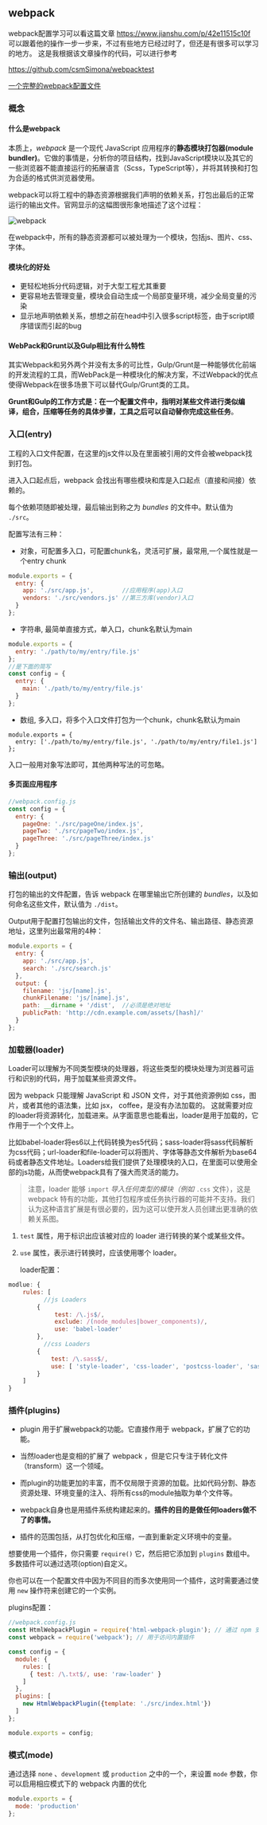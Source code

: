 ## webpack

webpack配置学习可以看这篇文章 https://www.jianshu.com/p/42e11515c10f
可以跟着他的操作一步一步来，不过有些地方已经过时了，但还是有很多可以学习的地方。
这是我根据该文章操作的代码，可以进行参考

https://github.com/csmSimona/webpacktest

[一个完整的webpack配置文件](https://github.com/csmSimona/webpacktest/blob/master/webpack.config.js)

### 概念

#### 什么是webpack

本质上，*webpack* 是一个现代 JavaScript 应用程序的**静态模块打包器(module bundler)**。它做的事情是，分析你的项目结构，找到JavaScript模块以及其它的一些浏览器不能直接运行的拓展语言（Scss，TypeScript等），并将其转换和打包为合适的格式供浏览器使用。

webpack可以将工程中的静态资源根据我们声明的依赖关系，打包出最后的正常运行的输出文件。官网显示的这幅图很形象地描述了这个过程：

![webpack](..\picture\webpack.png)

在webpack中，所有的静态资源都可以被处理为一个模块，包括js、图片、css、字体。

#### 模块化的好处

- 更轻松地拆分代码逻辑，对于大型工程尤其重要
- 更容易地去管理变量，模块会自动生成一个局部变量环境，减少全局变量的污染
- 显示地声明依赖关系，想想之前在head中引入很多script标签，由于script顺序错误而引起的bug

#### WebPack和Grunt以及Gulp相比有什么特性

其实Webpack和另外两个并没有太多的可比性，Gulp/Grunt是一种能够优化前端的开发流程的工具，而WebPack是一种模块化的解决方案，不过Webpack的优点使得Webpack在很多场景下可以替代Gulp/Grunt类的工具。

**Grunt和Gulp的工作方式是：在一个配置文件中，指明对某些文件进行类似编译，组合，压缩等任务的具体步骤，工具之后可以自动替你完成这些任务**。

### 入口(entry)

工程的入口文件配置，在这里的js文件以及在里面被引用的文件会被webpack找到打包。

进入入口起点后，webpack 会找出有哪些模块和库是入口起点（直接和间接）依赖的。

每个依赖项随即被处理，最后输出到称之为 *bundles* 的文件中。默认值为 `./src`。

配置写法有三种：

- 对象，可配置多入口，可配置chunk名，灵活可扩展，最常用,一个属性就是一个entry chunk

```JavaScript
module.exports = {
  entry: {
    app: './src/app.js',        //应用程序(app)入口
    vendors: './src/vendors.js' //第三方库(vendor)入口
  }
};
```

- 字符串, 最简单直接方式，单入口，chunk名默认为main

```javascript
module.exports = {
  entry: './path/to/my/entry/file.js'
};
//是下面的简写
const config = {
  entry: {
    main: './path/to/my/entry/file.js'
  }
};
```

- 数组, 多入口，将多个入口文件打包为一个chunk，chunk名默认为main

```
module.exports = {
  entry: ['./path/to/my/entry/file.js', './path/to/my/entry/file1.js']
};
```

入口一般用对象写法即可，其他两种写法的可忽略。

#### 多页面应用程序

```javascript
//webpack.config.js
const config = {
  entry: {
    pageOne: './src/pageOne/index.js',
    pageTwo: './src/pageTwo/index.js',
    pageThree: './src/pageThree/index.js'
  }
};
```

### 输出(output)

打包的输出的文件配置，告诉 webpack 在哪里输出它所创建的 *bundles*，以及如何命名这些文件，默认值为 `./dist`。

Output用于配置打包输出的文件，包括输出文件的文件名、输出路径、静态资源地址，这里列出最常用的4种：

```javascript
module.exports = {
  entry: {
    app: './src/app.js',
    search: './src/search.js'
  },
  output: {
    filename: 'js/[name].js',
    chunkFilename: 'js/[name].js',
    path: __dirname + '/dist',  //必须是绝对地址
    publicPath: 'http://cdn.example.com/assets/[hash]/'
  }
};
```

### 加载器(loader)

Loader可以理解为不同类型模块的处理器，将这些类型的模块处理为浏览器可运行和识别的代码，用于加载某些资源文件。

因为 webpack 只能理解 JavaScript 和 JSON 文件，对于其他资源例如 css，图片，或者其他的语法集，比如 jsx， coffee，是没有办法加载的。 这就需要对应的loader将资源转化，加载进来。从字面意思也能看出，loader是用于加载的，它作用于一个个文件上。

比如babel-loader将es6以上代码转换为es5代码；sass-loader将sass代码解析为css代码；url-loader和file-loader可以将图片、字体等静态文件解析为base64码或者静态文件地址。Loaders给我们提供了处理模块的入口，在里面可以使用全部的js功能，从而使webpack具有了强大而灵活的能力。

> 注意，loader 能够 `import` *导入任何类型的模块（例如* `.css` 文件），这是 webpack 特有的功能，其他打包程序或任务执行器的可能并不支持。我们认为这种语言扩展是有很必要的，因为这可以使开发人员创建出更准确的依赖关系图。

1. `test` 属性，用于标识出应该被对应的 loader 进行转换的某个或某些文件。

2. `use` 属性，表示进行转换时，应该使用哪个 loader。

   loader配置：

```javascript
modlue: {
    rules: [
          //js Loaders
        {
             test: /\.js$/,
             exclude: /(node_modules|bower_components)/,
             use: 'babel-loader'
        },
          //css Loaders
        {
            test: /\.sass$/,
            use: [ 'style-loader', 'css-loader', 'postcss-loader', 'sass-loader' ]
        }
    ]
}
```

### 插件(plugins)

- plugin 用于扩展webpack的功能。它直接作用于 webpack，扩展了它的功能。

- 当然loader也是变相的扩展了 webpack ，但是它只专注于转化文件（transform）这一个领域。

- 而plugin的功能更加的丰富，而不仅局限于资源的加载。比如代码分割、静态资源处理、环境变量的注入、将所有css的module抽取为单个文件等。

- webpack自身也是用插件系统构建起来的。**插件的目的是做任何loaders做不了的事情。**

- 插件的范围包括，从打包优化和压缩，一直到重新定义环境中的变量。

想要使用一个插件，你只需要 `require()` 它，然后把它添加到 `plugins` 数组中。多数插件可以通过选项(option)自定义。

你也可以在一个配置文件中因为不同目的而多次使用同一个插件，这时需要通过使用 `new` 操作符来创建它的一个实例。

plugins配置：

```javascript
//webpack.config.js
const HtmlWebpackPlugin = require('html-webpack-plugin'); // 通过 npm 安装
const webpack = require('webpack'); // 用于访问内置插件

const config = {
  module: {
    rules: [
      { test: /\.txt$/, use: 'raw-loader' }
    ]
  },
  plugins: [
    new HtmlWebpackPlugin({template: './src/index.html'})
  ]
};

module.exports = config;
```

### 模式(mode)

通过选择 `none` 、`development` 或 `production` 之中的一个，来设置 `mode` 参数，你可以启用相应模式下的 webpack 内置的优化

```javascript
module.exports = {
  mode: 'production'
};
```